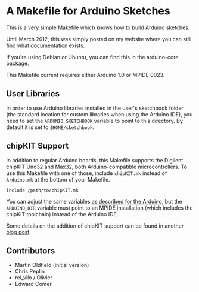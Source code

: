 # A Makefile for Arduino Sketches

This is a very simple Makefile which knows how to build Arduino sketches.

Until March 2012, this was simply posted on my website where you can still find
[what documentation][docs] exists.

If you're using Debian or Ubuntu, you can find this in the arduino-core package.

This Makefile current requires either Arduino 1.0 or MPIDE 0023.

## User Libraries

In order to use Arduino libraries installed in the user's sketchbook folder (the
standard location for custom libraries when using the Arduino IDE), you need to
set the `ARDUNIO_SKETCHBOOK` variable to point to this directory. By default it
is set to `$HOME/sketchbook`.

## chipKIT Support

In addition to regular Arduino boards, this Makefile supports the Digilent
chipKIT Uno32 and Max32, both Arduino-compatible microcontrollers. To use this
Makefile with one of those, include `chipKIT.mk` instead of `Arduino.mk` at the
bottom of your Makefile.

    include /path/to/chipKIT.mk

You can adjust the same variables [as described for the Arduino][docs], but the
`ARDUINO_DIR` variable must point to an MPIDE installation (which includes the
chipKIT toolchain) instead of the Arduino IDE.

Some details on the addition of chipKIT support can be found in another
[blog post](http://christopherpeplin.com/2011/12/chipkit-arduino-makefile/).

[docs]: http://mjo.tc/atelier/2009/02/arduino-cli.html

## Contributors

* Martin Oldfield (initial version)
* Chris Peplin
* rei_vilo / Olivier
* Edward Comer
